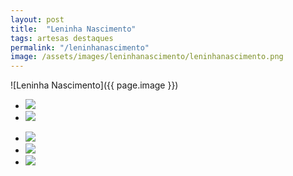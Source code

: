 ```yaml
---
layout: post
title:  "Leninha Nascimento"
tags: artesas destaques
permalink: "/leninhanascimento"
image: /assets/images/leninhanascimento/leninhanascimento.png
---
```

![Leninha Nascimento]({{ page.image }})

<div class="wrapper">
  <div class="footer-col-wrapper">
    <div class="footer-col footer-col-2">
      <ul class="contact-list">
        <li class="p-name"><img src="{{ site.url }}/assets/images/leninhanascimento/leninhanascimento1.png" /></li>
        <li class="p-name"><img src="{{ site.url }}/assets/images/leninhanascimento/leninhanascimento2.png" /></li>
      </ul>
    </div> 
    <div class="footer-col footer-col-2">
      <ul class="contact-list">       
        <li class="p-name"><img src="{{ site.url }}/assets/images/leninhanascimento/leninhanascimento3.png" /></li>
        <li class="p-name"><img src="{{ site.url }}/assets/images/leninhanascimento/leninhanascimento4.png" /></li>
        <li class="p-name"><img src="{{ site.url }}/assets/images/leninhanascimento/leninhanascimento5.png" /></li>       
      </ul>
    </div>
  </div>
</div>
  
